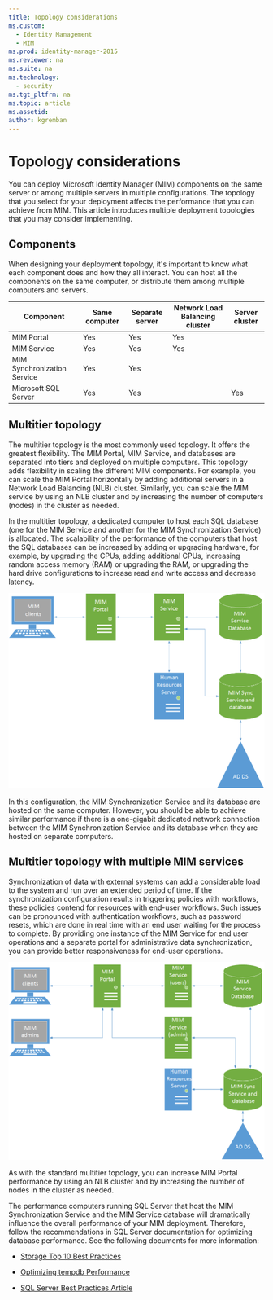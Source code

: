 ```yaml
---
title: Topology considerations
ms.custom:
  - Identity Management
  - MIM
ms.prod: identity-manager-2015
ms.reviewer: na
ms.suite: na
ms.technology:
  - security
ms.tgt_pltfrm: na
ms.topic: article
ms.assetid:
author: kgremban
---
```


# Topology considerations
You can deploy Microsoft Identity Manager (MIM) components on the same server or among multiple servers in multiple configurations. The topology that you select for your deployment affects the performance that you can achieve from MIM. This article introduces multiple deployment topologies that you may consider implementing.

## Components
When designing your deployment topology, it's important to know what each component does and how they all interact. You can host all the components on the same computer, or distribute them among multiple computers and servers.


| Component | Same computer | Separate server | Network Load Balancing cluster | Server cluster |
| --- | --- | --- | --- | --- |
| MIM Portal | Yes | Yes | Yes | |
| MIM Service | Yes | Yes | Yes | |
| MIM Synchronization Service | Yes | Yes | | |
| Microsoft SQL Server | Yes | Yes | | Yes |


## Multitier topology
The multitier topology is the most commonly used topology. It offers the greatest flexibility. The MIM Portal, MIM Service, and databases are separated into tiers and deployed on multiple computers. This topology adds flexibility in scaling the different MIM components. For example, you can scale the MIM Portal horizontally by adding additional servers in a Network Load Balancing (NLB) cluster. Similarly, you can scale the MIM service by using an NLB cluster and by increasing the number of computers (nodes) in the cluster as needed.

In the multitier topology, a dedicated computer to host each SQL database (one for the MIM Service and another for the MIM Synchronization Service) is allocated. The scalability of the performance of the computers that host the SQL databases can be increased by adding or upgrading hardware, for example, by upgrading the CPUs, adding additional CPUs, increasing random access memory (RAM) or upgrading the RAM, or upgrading the hard drive configurations to increase read and write access and decrease latency.

![](media/MIM-topo-multitier.png)

In this configuration, the MIM Synchronization Service and its database are hosted on the same computer. However, you should be able to achieve similar performance if there is a one-gigabit dedicated network connection between the MIM Synchronization Service and its database when they are hosted on separate computers.


## Multitier topology with multiple MIM services
Synchronization of data with external systems can add a considerable load to the system and run over an extended period of time. If the synchronization configuration results in triggering policies with workflows, these policies contend for resources with end-user workflows. Such issues can be pronounced with authentication workflows, such as password resets, which are done in real time with an end user waiting for the process to complete. By providing one instance of the MIM Service for end user operations and a separate portal for administrative data synchronization, you can provide better responsiveness for end-user operations.

![](media/MIM-topo-multitier-multiservice.png)

As with the standard multitier topology, you can increase MIM Portal performance by using an NLB cluster and by increasing the number of nodes in the cluster as needed.

The performance computers running SQL Server that host the MIM Synchronization Service and the MIM Service database will dramatically influence the overall performance of your MIM deployment. Therefore, follow the recommendations in SQL Server documentation for optimizing database performance. See the following documents for more information:

- [Storage Top 10 Best Practices](http://go.microsoft.com/fwlink/?LinkID=183663)

- [Optimizing tempdb Performance](http://go.microsoft.com/fwlink/?LinkID=188267)

- [SQL Server Best Practices Article](http://go.microsoft.com/fwlink/?LinkID=188268)
